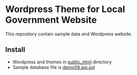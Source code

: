 # Wordpress Theme for Local Government Website

This repository contain sample data and Wordpress website.

## Install

 * Wordpress and themes in [public_html](public_html) directory
 * Sample database file is [demo59.wp.sql](demo59_wp.sql)


